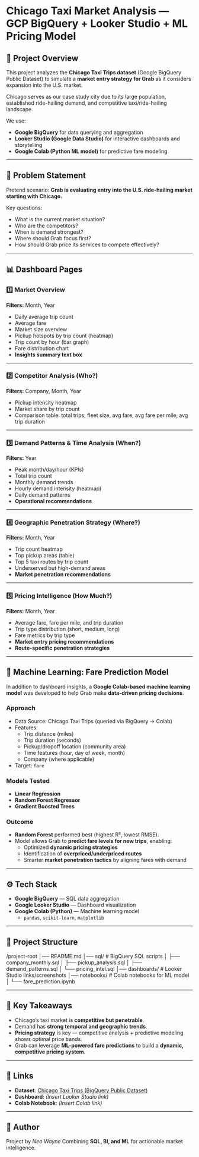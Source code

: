 # Chicago Taxi Market Analysis — GCP BigQuery + Looker Studio + ML Pricing Model

## 📌 Project Overview
This project analyzes the **Chicago Taxi Trips dataset** (Google BigQuery Public Dataset) to simulate a **market entry strategy for Grab** as it considers expansion into the U.S. market.  

Chicago serves as our case study city due to its large population, established ride-hailing demand, and competitive taxi/ride-hailing landscape.  

We use:  
- **Google BigQuery** for data querying and aggregation  
- **Looker Studio (Google Data Studio)** for interactive dashboards and storytelling  
- **Google Colab (Python ML model)** for predictive fare modeling  

---

## 🎯 Problem Statement
Pretend scenario: **Grab is evaluating entry into the U.S. ride-hailing market starting with Chicago.**  

Key questions:  
- What is the current market situation?  
- Who are the competitors?  
- When is demand strongest?  
- Where should Grab focus first?  
- How should Grab price its services to compete effectively?  

---

## 📊 Dashboard Pages

### 1️⃣ Market Overview
**Filters:** Month, Year  
- Daily average trip count  
- Average fare  
- Market size overview  
- Pickup hotspots by trip count (heatmap)  
- Trip count by hour (bar graph)  
- Fare distribution chart  
- **Insights summary text box**  

---

### 2️⃣ Competitor Analysis (Who?)  
**Filters:** Company, Month, Year  
- Pickup intensity heatmap  
- Market share by trip count  
- Comparison table: total trips, fleet size, avg fare, avg fare per mile, avg trip duration  

---

### 3️⃣ Demand Patterns & Time Analysis (When?)  
**Filters:** Year  
- Peak month/day/hour (KPIs)  
- Total trip count  
- Monthly demand trends  
- Hourly demand intensity (heatmap)  
- Daily demand patterns  
- **Operational recommendations**  

---

### 4️⃣ Geographic Penetration Strategy (Where?)  
**Filters:** Month, Year  
- Trip count heatmap  
- Top pickup areas (table)  
- Top 5 taxi routes by trip count  
- Underserved but high-demand areas  
- **Market penetration recommendations**  

---

### 5️⃣ Pricing Intelligence (How Much?)  
**Filters:** Month, Year  
- Average fare, fare per mile, and trip duration  
- Trip type distribution (short, medium, long)  
- Fare metrics by trip type  
- **Market entry pricing recommendations**  
- **Route-specific penetration strategies**  

---

## 🤖 Machine Learning: Fare Prediction Model
In addition to dashboard insights, a **Google Colab-based machine learning model** was developed to help Grab make **data-driven pricing decisions**.

### Approach
- Data Source: Chicago Taxi Trips (queried via BigQuery → Colab)  
- Features:  
  - Trip distance (miles)  
  - Trip duration (seconds)  
  - Pickup/dropoff location (community area)  
  - Time features (hour, day of week, month)  
  - Company (where applicable)  
- Target: `fare`  

### Models Tested
- **Linear Regression**  
- **Random Forest Regressor**  
- **Gradient Boosted Trees**  

### Outcome
- **Random Forest** performed best (highest R², lowest RMSE).  
- Model allows Grab to **predict fare levels for new trips**, enabling:  
  - Optimized **dynamic pricing strategies**  
  - Identification of **overpriced/underpriced routes**  
  - Smarter **market penetration tactics** by aligning fares with demand  

---

## ⚙️ Tech Stack
- **Google BigQuery** — SQL data aggregation  
- **Google Looker Studio** — Dashboard visualization  
- **Google Colab (Python)** — Machine learning model  
  - `pandas`, `scikit-learn`, `matplotlib`  

---

## 📂 Project Structure
/project-root
│── README.md
│── sql/ # BigQuery SQL scripts
│ ├── company_monthly.sql
│ ├── pickup_analysis.sql
│ ├── demand_patterns.sql
│ └── pricing_intel.sql
│── dashboards/ # Looker Studio links/screenshots
│── notebooks/ # Colab notebooks for ML model
│ └── fare_prediction.ipynb


---

## 🚀 Key Takeaways
- Chicago’s taxi market is **competitive but penetrable**.  
- Demand has **strong temporal and geographic trends**.  
- **Pricing strategy** is key — competitive analysis + predictive modeling shows optimal price bands.  
- Grab can leverage **ML-powered fare predictions** to build a **dynamic, competitive pricing system**.  

---

## 🔗 Links
- **Dataset**: [Chicago Taxi Trips (BigQuery Public Dataset)](https://console.cloud.google.com/marketplace/product/city-of-chicago-public-data/chicago-taxi-trips)  
- **Dashboard**: *(Insert Looker Studio link)*  
- **Colab Notebook**: *(Insert Colab link)*  

---

## 👤 Author
Project by *Neo Wayne*
Combining **SQL, BI, and ML** for actionable market intelligence.

